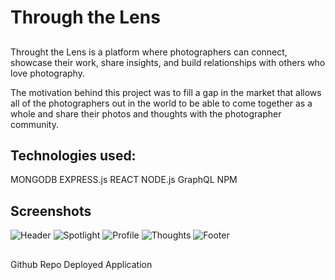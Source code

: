 # Through the Lens 

## 
Throught the Lens is a platform where photographers can connect, showcase their work, share insights, and build relationships with others who love photography.

The motivation behind this project was to fill a gap in the market that allows all of the photographers out in the world to be able to come together as a whole and share their photos and thoughts with the photographer community.

## Technologies used:

MONGODB
EXPRESS.js
REACT
NODE.js
GraphQL
NPM

## Screenshots
![Header](Header.png)
![Spotlight](Spotlight.png)
![Profile](Profile.png)
![Thoughts](Thoughts.png)
![Footer](Footer.png)



## 
Github Repo 
Deployed Application 

